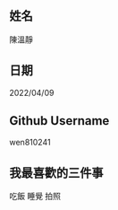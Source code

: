 姓名
----
陳溫靜

日期
----
2022/04/09

Github Username
---------------
wen810241

我最喜歡的三件事
---------------
吃飯 睡覺 拍照